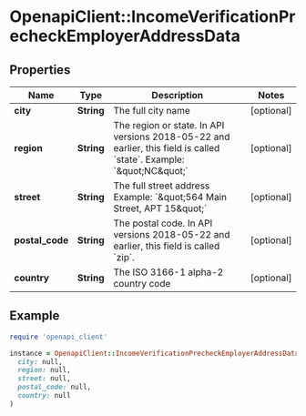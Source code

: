 # OpenapiClient::IncomeVerificationPrecheckEmployerAddressData

## Properties

| Name | Type | Description | Notes |
| ---- | ---- | ----------- | ----- |
| **city** | **String** | The full city name | [optional] |
| **region** | **String** | The region or state. In API versions 2018-05-22 and earlier, this field is called &#x60;state&#x60;. Example: &#x60;\&quot;NC\&quot;&#x60; | [optional] |
| **street** | **String** | The full street address Example: &#x60;\&quot;564 Main Street, APT 15\&quot;&#x60; | [optional] |
| **postal_code** | **String** | The postal code. In API versions 2018-05-22 and earlier, this field is called &#x60;zip&#x60;. | [optional] |
| **country** | **String** | The ISO 3166-1 alpha-2 country code | [optional] |

## Example

```ruby
require 'openapi_client'

instance = OpenapiClient::IncomeVerificationPrecheckEmployerAddressData.new(
  city: null,
  region: null,
  street: null,
  postal_code: null,
  country: null
)
```

